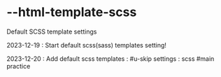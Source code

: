 # --html-template-scss
Default SCSS template settings

2023-12-19
: Start default scss(sass) templates setting!

2023-12-20
: Add default scss templates
: #u-skip settings
: scss #main practice